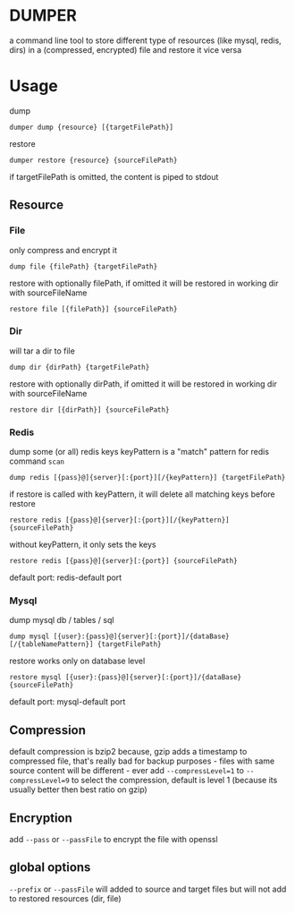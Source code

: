 # DUMPER

a command line tool to store different type of resources (like mysql, redis, dirs) in a (compressed, encrypted) file
and restore it vice versa

# Usage
dump

	dumper dump {resource} [{targetFilePath}]

restore

	dumper restore {resource} {sourceFilePath}

if targetFilePath is omitted, the content is piped to stdout

## Resource

### File
only compress and encrypt it

	dump file {filePath} {targetFilePath}

restore with optionally filePath, if omitted it will be restored in working dir with sourceFileName

	restore file [{filePath}] {sourceFilePath}

### Dir
will tar a dir to file

	dump dir {dirPath} {targetFilePath}

restore with optionally dirPath, if omitted it will be restored in working dir with sourceFileName

	restore dir [{dirPath}] {sourceFilePath}

### Redis
dump some (or all) redis keys
keyPattern is a "match" pattern for redis command `scan`

	dump redis [{pass}@]{server}[:{port}][/{keyPattern}] {targetFilePath}

if restore is called with keyPattern, it will delete all matching keys before restore

	restore redis [{pass}@]{server}[:{port}][/{keyPattern}] {sourceFilePath}

without keyPattern, it only sets the keys

	restore redis [{pass}@]{server}[:{port}] {sourceFilePath}


default port: redis-default port

### Mysql
dump mysql db / tables / sql

	dump mysql [{user}:{pass}@]{server}[:{port}]/{dataBase}[/{tableNamePattern}] {targetFilePath}

restore works only on database level

	restore mysql [{user}:{pass}@]{server}[:{port}]/{dataBase} {sourceFilePath}

default port: mysql-default port


## Compression

default compression is bzip2 because, gzip adds a timestamp to compressed file, that's really bad for backup purposes - files with same source content will be different - ever
add `--compressLevel=1` to `--compressLevel=9` to select the compression, default is level 1 (because its usually better then best ratio on gzip)

## Encryption

add `--pass` or `--passFile` to encrypt the file with openssl

## global options

`--prefix` or `--passFile` will added to source and target files but will not add to restored resources (dir, file)

